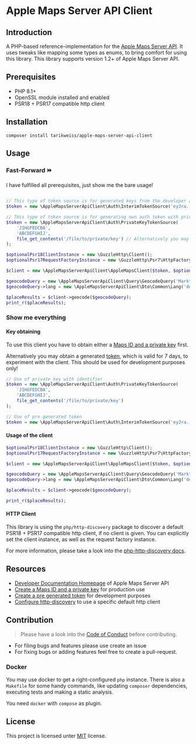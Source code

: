 # Apple Maps Server API Client

## Introduction

A PHP-based reference-implementation for the [Apple Maps Server API](https://developer.apple.com/documentation/applemapsserverapi). It uses tweaks like mapping some types as enums, to bring comfort for using this library.
This library supports version 1.2+ of Apple Maps Server API.

## Prerequisites

- PHP 8.1+
- OpenSSL module installed and enabled
- PSR18 + PSR17 compatible http client

## Installation

```shell
composer install tarikweiss/apple-maps-server-api-client
```

## Usage

### Fast-Forward ⏩️

I have fulfilled all prerequisites, just show me the bare usage!

```php

// This type of token source is for generated keys from the developer account.
$token = new \AppleMapsServerApiClient\Auth\InterimTokenSource('eyJra...')

// THis type of token source is for generating own auth token with private key.
$token = new \AppleMapsServerApiClient\Auth\PrivateKeyTokenSource(
    'JIHGFEDCBA',
    'ABCDEFGHIJ',
    file_get_contents('/file/to/private/key') // Alternatively you may use an OpenSSLAsymmetricKey object for example if you use a passphrase for your key.
);

$optionalPsr18ClientInstance = new \GuzzleHttp\Client();
$optionalPsr17RequestFactoryInstance = new \GuzzleHttp\Psr7\HttpFactory();

$client = new \AppleMapsServerApiClient\AppleMapsClient($token, $optionalPsr18ClientInstance, $optionalPsr17RequestFactoryInstance);

$geocodeQuery = new \AppleMapsServerApiClient\Query\GeocodeQuery('Markt Leipzig');
$geocodeQuery->lang = new \AppleMapsServerApiClient\Dto\Common\Lang('de-DE');

$placeResults = $client->geocode($geocodeQuery);
print_r($placeResults);
```

### Show me everything

#### Key obtaining

To use this client you have to obtain either a [Maps ID and a private key](https://developer.apple.com/documentation/applemapsserverapi/creating-a-maps-identifier-and-a-private-key) first.

Alternatively you may obtain a generated [token](https://developer.apple.com/documentation/MapKitJS/creating-a-maps-token), which is valid for 7 days, to experiment with the client. 
This should be used for development purposes only!

```php
// Use of private key with identifier
$token = new \AppleMapsServerApiClient\Auth\PrivateKeyTokenSource(
    'JIHGFEDCBA',
    'ABCDEFGHIJ',
    file_get_contents('/file/to/private/key')
);
```

```php
// Use of pre generated token
$token = new \AppleMapsServerApiClient\Auth\InterimTokenSource('eyJra...')
```

#### Usage of the client

```php
$optionalPsr18ClientInstance = new \GuzzleHttp\Client();
$optionalPsr17RequestFactoryInstance = new \GuzzleHttp\Psr7\HttpFactory();

$client = new \AppleMapsServerApiClient\AppleMapsClient($token, $optionalPsr18ClientInstance, $optionalPsr17RequestFactoryInstance);

$geocodeQuery = new \AppleMapsServerApiClient\Query\GeocodeQuery('Markt Leipzig');
$geocodeQuery->lang = new \AppleMapsServerApiClient\Dto\Common\Lang('de-DE');

$placeResults = $client->geocode($geocodeQuery);

print_r($placeResults);
```

#### HTTP Client

This library is using the `php/http-discovery` package to discover a default PSR18 + PSR17 compatible http client, if
no client is given. You can explicitly set the client instance, as well as the request factory instance.

For more information, please take a look into the [php-http-discovery docs](https://docs.php-http.org/en/latest/discovery.html).

## Resources

- [Developer Documentation Homepage](https://developer.apple.com/documentation/applemapsserverapi) of Apple Maps Server API
- [Create a Maps ID and a private key](https://developer.apple.com/documentation/applemapsserverapi/creating-a-maps-identifier-and-a-private-key) for production use
- [Create a pre generated token](https://developer.apple.com/documentation/MapKitJS/creating-a-maps-token) for development purposes
- [Configure http-discovery](https://docs.php-http.org/en/latest/discovery.html) to use a specific default http client

## Contribution

> Please have a look into the [Code of Conduct](CODE_OF_CONDUCT.md) before contributing.

- For filing bugs and features please use create an issue
- For fixing bugs or adding features feel free to create a pull-request.

### Docker

You may use docker to get a right-configured `php` instance. There is also a `Makefile` for some handy commands, 
like updating `composer` dependencies, executing tests and making a static analysis.

You need `docker` with `compose` as plugin.

## License

This project is licensed unter [MIT](LICENSE.md) license.